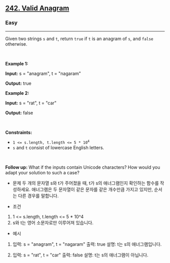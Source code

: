 <h2><a href="https://leetcode.com/problems/valid-anagram">242. Valid Anagram</a></h2><h3>Easy</h3><hr><p>Given two strings <code>s</code> and <code>t</code>, return <code>true</code> if <code>t</code> is an <span data-keyword="anagram">anagram</span> of <code>s</code>, and <code>false</code> otherwise.</p>

<p>&nbsp;</p>
<p><strong class="example">Example 1:</strong></p>

<div class="example-block">
<p><strong>Input:</strong> <span class="example-io">s = &quot;anagram&quot;, t = &quot;nagaram&quot;</span></p>

<p><strong>Output:</strong> <span class="example-io">true</span></p>
</div>

<p><strong class="example">Example 2:</strong></p>

<div class="example-block">
<p><strong>Input:</strong> <span class="example-io">s = &quot;rat&quot;, t = &quot;car&quot;</span></p>

<p><strong>Output:</strong> <span class="example-io">false</span></p>
</div>

<p>&nbsp;</p>
<p><strong>Constraints:</strong></p>

<ul>
	<li><code>1 &lt;= s.length, t.length &lt;= 5 * 10<sup>4</sup></code></li>
	<li><code>s</code> and <code>t</code> consist of lowercase English letters.</li>
</ul>

<p>&nbsp;</p>
<p><strong>Follow up:</strong> What if the inputs contain Unicode characters? How would you adapt your solution to such a case?</p>



* 문제
두 개의 문자열 s와 t가 주어졌을 때,
t가 s의 애너그램인지 확인하는 함수를 작성하세요.
애너그램은 두 문자열이 같은 문자를 같은 개수만큼 가지고 있지만, 순서는 다른 경우를 말합니다.

* 조건
1. 1 <= s.length, t.length <= 5 * 10^4
2. s와 t는 영어 소문자로만 이루어져 있습니다.

* 예시
1. 입력: s = "anagram", t = "nagaram" 출력: true
	설명: t는 s의 애너그램입니다.

2. 입력: s = "rat", t = "car" 출력: false
	설명: t는 s의 애너그램이 아닙니다.
